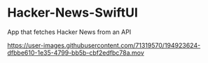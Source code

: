 # Hacker-News-SwiftUI
App that fetches Hacker News from an API


https://user-images.githubusercontent.com/71319570/194923624-dfbbe610-1e35-4799-bb5b-cbf2edfbc78a.mov

